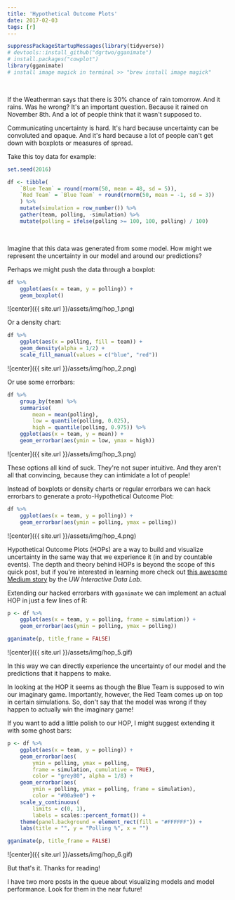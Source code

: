 ```yaml
---
title: 'Hypothetical Outcome Plots'
date: 2017-02-03
tags: [r]
---
```


``` r
suppressPackageStartupMessages(library(tidyverse))
# devtools::install_github("dgrtwo/gganimate")
# install.packages("cowplot")
library(gganimate)
# install image magick in terminal >> "brew install image magick"
```
<br>

If the Weatherman says that there is 30% chance of rain tomorrow. And it rains. Was he wrong? It's an important question. Because it rained on November 8th. And a lot of people think that it wasn't supposed to.

Communicating uncertainty is hard. It's hard because uncertainty can be convoluted and opaque. And it's hard because a lot of people can't get down with boxplots or measures of spread.

Take this toy data for example:

``` r
set.seed(2016)

df <- tibble(
    `Blue Team` = round(rnorm(50, mean = 48, sd = 5)), 
    `Red Team` = `Blue Team` + round(rnorm(50, mean = -1, sd = 3))
    ) %>% 
    mutate(simulation = row_number()) %>% 
    gather(team, polling, -simulation) %>% 
    mutate(polling = ifelse(polling >= 100, 100, polling) / 100)
```
<br>

Imagine that this data was generated from some model. How might we represent the uncertainty in our model and around our predictions?

Perhaps we might push the data through a boxplot:

``` r
df %>% 
    ggplot(aes(x = team, y = polling)) +
    geom_boxplot()
```

![center]({{ site.url }}/assets/img/hop_1.png)

Or a density chart:

``` r
df %>% 
    ggplot(aes(x = polling, fill = team)) + 
    geom_density(alpha = 1/2) + 
    scale_fill_manual(values = c("blue", "red"))
```

![center]({{ site.url }}/assets/img/hop_2.png)

Or use some errorbars:

``` r
df %>% 
    group_by(team) %>% 
    summarise(
        mean = mean(polling), 
        low = quantile(polling, 0.025),
        high = quantile(polling, 0.975)) %>% 
    ggplot(aes(x = team, y = mean)) +
    geom_errorbar(aes(ymin = low, ymax = high))
```

![center]({{ site.url }}/assets/img/hop_3.png)

These options all kind of suck. They're not super intuitive. And they aren't all that convincing, because they can intimidate a lot of people!

Instead of boxplots or density charts or regular errorbars we can hack errorbars to generate a proto-Hypothetical Outcome Plot:

``` r
df %>% 
    ggplot(aes(x = team, y = polling)) +
    geom_errorbar(aes(ymin = polling, ymax = polling))
```

![center]({{ site.url }}/assets/img/hop_4.png)

Hypothetical Outcome Plots (HOPs) are a way to build and visualize uncertainty in the same way that we experience it (in and by countable events). The depth and theory behind HOPs is beyond the scope of this quick post, but if you're interested in learning more check out [this awesome Medium story](https://medium.com/hci-design-at-uw/hypothetical-outcomes-plots-experiencing-the-uncertain-b9ea60d7c740#.taennvi6g) by the *UW Interactive Data Lab*.

Extending our hacked errorbars with `gganimate` we can implement an actual HOP in just a few lines of R:

``` r
p <- df %>% 
    ggplot(aes(x = team, y = polling, frame = simulation)) +
    geom_errorbar(aes(ymin = polling, ymax = polling))

gganimate(p, title_frame = FALSE)
```

![center]({{ site.url }}/assets/img/hop_5.gif)

In this way we can directly experience the uncertainty of our model and the predictions that it happens to make.

In looking at the HOP it seems as though the Blue Team is supposed to win our imaginary game. Importantly, however, the Red Team comes up on top in certain simulations. So, don't say that the model was wrong if they happen to actually win the imaginary game!

If you want to add a little polish to our HOP, I might suggest extending it with some ghost bars:

``` r
p <- df %>%
    ggplot(aes(x = team, y = polling)) +
    geom_errorbar(aes(
        ymin = polling, ymax = polling, 
        frame = simulation, cumulative = TRUE), 
        color = "grey80", alpha = 1/8) +
    geom_errorbar(aes(
        ymin = polling, ymax = polling, frame = simulation), 
        color = "#00a9e0") +
    scale_y_continuous(
        limits = c(0, 1), 
        labels = scales::percent_format()) +
    theme(panel.background = element_rect(fill = "#FFFFFF")) +
    labs(title = "", y = "Polling %", x = "")

gganimate(p, title_frame = FALSE)
```

![center]({{ site.url }}/assets/img/hop_6.gif)

But that's it. Thanks for reading!

I have two more posts in the queue about visualizing models and model performance. Look for them in the near future!
